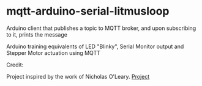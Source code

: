 mqtt-arduino-serial-litmusloop
==============================

Arduino client that publishes a topic to MQTT broker, and upon subscribing to it, prints the message

Arduino training equivalents of LED "Blinky", Serial Monitor output and Stepper Motor actuation using MQTT

Credit:

Project inspired by the work of Nicholas O'Leary. <a href=https://github.com/knolleary/pubsubclient>Project</a>
